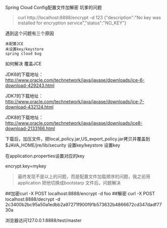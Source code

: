 Spring Cloud Config配置文件加解密
坑爹的问题

> curl http://localhost:8888/encrypt -d 123
 {"description":"No key was installed for encryption service","status":"NO_KEY"}
 
 遇到这个问题有三个原因

    未配置JCE
    未设置key/keystore
    spring cloud bug
 如何解决
覆盖JCE

JDK6的下载地址：
http://www.oracle.com/technetwork/java/javase/downloads/jce-6-download-429243.html

JDK7的下载地址：
http://www.oracle.com/technetwork/java/javase/downloads/jce-7-download-432124.html

JDK8的下载地址：
http://www.oracle.com/technetwork/java/javase/downloads/jce8-download-2133166.html

下载后，加压文件，把local_policy.jar,US_export_policy.jar拷贝并覆盖到$JAVA_HOME/jre/lib/security
设置key/keystore
设置key

在application.properties设置对应的key

encrypt.key=mykey




>最终发现不是以上的问题，而是配置文件加载顺序的问题，我之前用application 把他切换成bootstarp 文件后，问题解决

##加密curl -X POST localhost:8888/encrypt -d  foo 
##解密 curl -X POST localhost:8888/decrypt -d  2c3400b2bc95a50a1edbb2a97271f900f91b573632b4866672cd347dadf7730a

浏览器访问127.0.0.1:8888/test/master